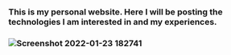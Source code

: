 <h3>This is my personal website. Here I will be posting the technologies I am interested in and my experiences.<h3>

![Screenshot 2022-01-23 182741](https://user-images.githubusercontent.com/34933149/150685960-c2b6640b-3743-45c3-a7d3-128ba94ee957.png)
